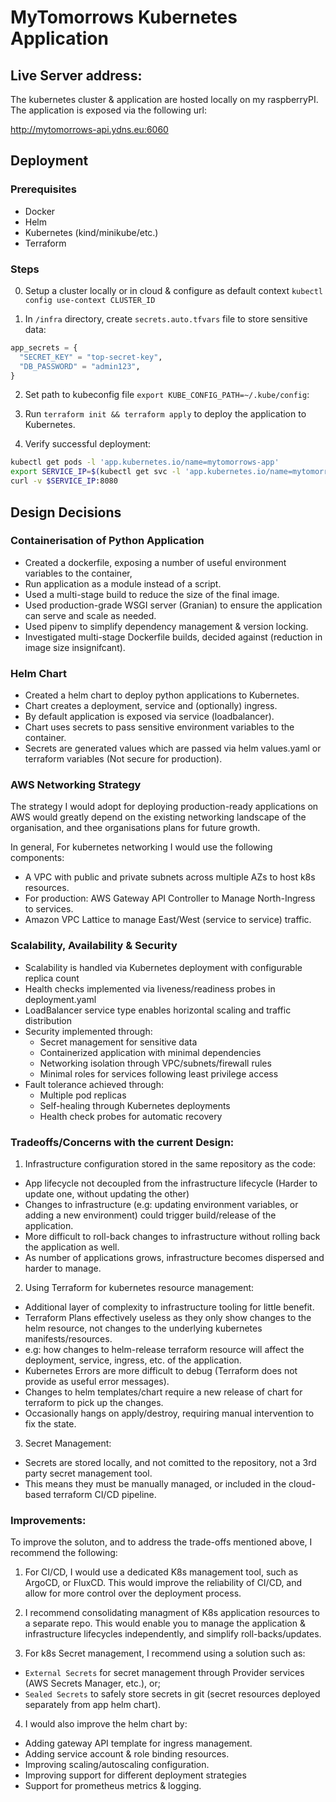# MyTomorrows Kubernetes Application

## Live Server address:

The kubernetes cluster & application are hosted locally on my raspberryPI.
The application is exposed via the following url:

http://mytomorrows-api.ydns.eu:6060

## Deployment

### Prerequisites

- Docker
- Helm
- Kubernetes (kind/minikube/etc.)
- Terraform

### Steps

0. Setup a cluster locally or in cloud & configure as default context `kubectl config use-context CLUSTER_ID`

1. In `/infra` directory, create `secrets.auto.tfvars` file to store sensitive data:

```tf
app_secrets = {
  "SECRET_KEY" = "top-secret-key",
  "DB_PASSWORD" = "admin123",
}
```

2. Set path to kubeconfig file `export KUBE_CONFIG_PATH=~/.kube/config`:

3. Run `terraform init && terraform apply` to deploy the application to Kubernetes.

4. Verify successful deployment:

```sh
kubectl get pods -l 'app.kubernetes.io/name=mytomorrows-app'
export SERVICE_IP=$(kubectl get svc -l 'app.kubernetes.io/name=mytomorrows-app' -ojsonpath='{.items[0].status.loadBalancer.ingress[0].hostname}')
curl -v $SERVICE_IP:8080
```

## Design Decisions

### Containerisation of Python Application

- Created a dockerfile, exposing a number of useful environment variables to the container,
- Run application as a module instead of a script.
- Used a multi-stage build to reduce the size of the final image.
- Used production-grade WSGI server (Granian) to ensure the application can serve and scale as needed.
- Used pipenv to simplify dependency management & version locking.
- Investigated multi-stage Dockerfile builds, decided against (reduction in image size insignifcant).

### Helm Chart

- Created a helm chart to deploy python applications to Kubernetes.
- Chart creates a deployment, service and (optionally) ingress.
- By default application is exposed via service (loadbalancer).
- Chart uses secrets to pass sensitive environment variables to the container.
- Secrets are generated values which are passed via helm values.yaml or terraform variables (Not secure for production).

### AWS Networking Strategy

The strategy I would adopt for deploying production-ready applications on AWS would greatly depend on the existing networking landscape of the organisation, and thee organisations plans for future growth.

In general, For kubernetes networking I would use the following components:

- A VPC with public and private subnets across multiple AZs to host k8s resources.
- For production: AWS Gateway API Controller to Manage North-Ingress to services.
- Amazon VPC Lattice to manage East/West (service to service) traffic.

### Scalability, Availability & Security

- Scalability is handled via Kubernetes deployment with configurable replica count
- Health checks implemented via liveness/readiness probes in deployment.yaml
- LoadBalancer service type enables horizontal scaling and traffic distribution
- Security implemented through:
  - Secret management for sensitive data
  - Containerized application with minimal dependencies
  - Networking isolation through VPC/subnets/firewall rules
  - Minimal roles for services following least privilege access
- Fault tolerance achieved through:
  - Multiple pod replicas
  - Self-healing through Kubernetes deployments
  - Health check probes for automatic recovery

### Tradeoffs/Concerns with the current Design:

1. Infrastructure configuration stored in the same repository as the code:

- App lifecycle not decoupled from the infrastructure lifecycle (Harder to update one, without updating the other)
- Changes to infrastructure (e.g: updating environment variables, or adding a new environment) could trigger build/release of the application.
- More difficult to roll-back changes to infrastructure without rolling back the application as well.
- As number of applications grows, infrastructure becomes dispersed and harder to manage.

2. Using Terraform for kubernetes resource management:

- Additional layer of complexity to infrastructure tooling for little benefit.
- Terraform Plans effectively useless as they only show changes to the helm resource, not changes to the underlying kubernetes manifests/resources.
- e.g: how changes to helm-release terraform resource will affect the deployment, service, ingress, etc. of the application.
- Kubernetes Errors are more difficult to debug (Terraform does not provide as useful error messages).
- Changes to helm templates/chart require a new release of chart for terraform to pick up the changes.
- Occasionally hangs on apply/destroy, requiring manual intervention to fix the state.

3. Secret Management:

- Secrets are stored locally, and not comitted to the repository, not a 3rd party secret management tool.
- This means they must be manually managed, or included in the cloud-based terraform CI/CD pipeline.

### Improvements:

To improve the soluton, and to address the trade-offs mentioned above, I recommend the following:

1. For CI/CD, I would use a dedicated K8s management tool, such as ArgoCD, or FluxCD. This would improve the reliability of CI/CD, and allow for more control over the deployment process.

2. I recommend consolidating managment of K8s application resources to a separate repo. This would enable you to manage the application & infrastructure lifecycles independently, and simplify roll-backs/updates.

3. For k8s Secret management, I recommend using a solution such as:

- `External Secrets` for secret management through Provider services (AWS Secrets Manager, etc.), or;
- `Sealed Secrets` to safely store secrets in git (secret resources deployed separately from app helm chart).

4. I would also improve the helm chart by:

- Adding gateway API template for ingress management.
- Adding service account & role binding resources.
- Improving scaling/autoscaling configuration.
- Improving support for different deployment strategies
- Support for prometheus metrics & logging.

